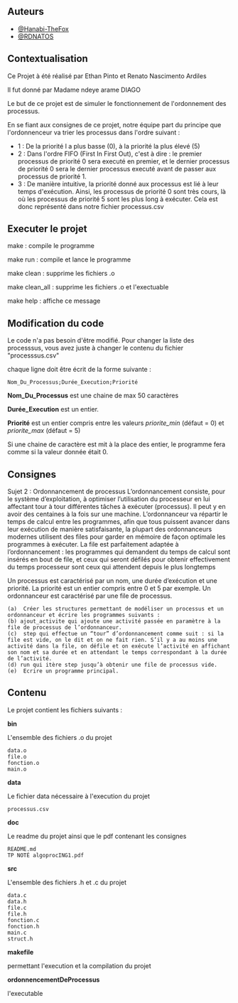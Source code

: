 
## Auteurs

- [@Hanabi-TheFox](https://www.github.com/Hanabi-TheFox)
- [@RDNATOS](https://github.com/RDNATOS)


## Contextualisation

Ce Projet à été réalisé par Ethan Pinto et Renato Nascimento Ardiles

Il fut donné par Madame ndeye arame DIAGO

Le but de ce projet est de simuler le fonctionnement de l'ordonnement des processus.

En se fiant aux consignes de ce projet, notre équipe part du principe que l'ordonnenceur va trier les processus dans l'ordre suivant :
- 1 : De la priorité l a plus basse (0), à la priorité la plus élevé (5)
- 2 : Dans l'ordre FIFO (First In First Out), c'est à dire : le premier processus de priorité 0 sera executé en premier, et le dernier processus de priorité 0 sera le dernier processus executé avant de passer aux processus de priorité 1.
- 3 : De manière intuitive, la priorité donné aux processus est lié à leur temps d'exécution. Ainsi, les processus de priorité 0 sont très cours, là où les processus de priorité 5 sont les plus long à exécuter. Cela est donc représenté dans notre fichier processus.csv
## Executer le projet

make : compile le programme

make run : compile et lance le programme

make clean : supprime les fichiers .o

make clean_all : supprime les fichiers .o et l'exectuable

make help : affiche ce message

## Modification du code

Le code n'a pas besoin d'être modifié.
Pour changer la liste des processsus, vous avez juste à changer le contenu
du fichier "processsus.csv"

chaque ligne doit être écrit de la forme suivante :

    Nom_Du_Processus;Durée_Execution;Priorité

**Nom_Du_Processus** est une chaine de max 50 caractères

**Durée_Execution** est un entier.

**Priorité** est un entier compris entre les valeurs *priorite_min* (défaut = 0)
et *priorite_max* (défaut = 5)

Si une chaine de caractère est mit à la place des entier, le programme fera comme si la valeur donnée était 0.

## Consignes

Sujet 2 : Ordonnancement de processus 
L’ordonnancement consiste, pour le système d’exploitation, à optimiser l’utilisation du processeur 
en lui affectant tour à tour différentes tâches à exécuter (processus). Il peut y en avoir des centaines 
à  la  fois  sur  une  machine. L’ordonnanceur va répartir le temps de calcul entre les programmes, 
afin  que  tous  puissent  avancer  dans  leur  exécution  de  manière  satisfaisante,  la  plupart  des 
ordonnanceurs  modernes  utilisent  des  files  pour  garder  en  mémoire  de  façon  optimale  les 
programmes à exécuter. La file est parfaitement adaptée à l’ordonnancement : les programmes qui 
demandent du temps de calcul sont insérés en bout de file, et ceux qui seront défilés pour obtenir 
effectivement du temps processeur sont ceux qui attendent depuis le plus longtemps

Un processus est caractérisé par un nom, une durée d’exécution et une priorité. La priorité est un 
entier compris entre 0 et 5 par exemple. Un ordonnanceur est caractérisé par une file de processus.  
 
    (a)  Créer les structures permettant de modéliser un processus et un ordonnanceur et écrire les programmes suivants :  
    (b) ajout_activite qui ajoute une activité passée en paramètre à la file de processus de l’ordonnanceur. 
    (c)  step qui effectue un “tour” d’ordonnancement comme suit : si la file est vide, on le dit et on ne fait rien. S’il y a au moins une activité dans la file, on défile et on exécute l’activité en affichant son nom et sa durée et en attendant le temps correspondant à la durée de l’activité.  
    (d) run qui itère step jusqu’à obtenir une file de processus vide. 
    (e)  Ecrire un programme principal.


## Contenu

Le projet contient les fichiers suivants :

**bin**

L'ensemble des fichiers .o du projet

    data.o
    file.o
    fonction.o
    main.o

**data**

Le fichier data nécessaire à l'execution du projet

    processus.csv

**doc**

Le readme du projet ainsi que le pdf contenant les consignes

    README.md
    TP NOTÉ algoprocING1.pdf

**src**

L'ensemble des fichiers .h et .c du projet

    data.c
    data.h
    file.c
    file.h
    fonction.c
    fonction.h
    main.c
    struct.h


**makefile**

permettant l'execution et la compilation du projet

**ordonnencementDeProcessus**

l'executable
